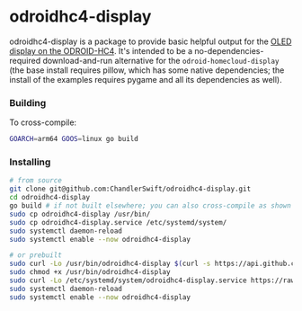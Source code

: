 # odroidhc4-display

odroidhc4-display is a package to provide basic helpful output for the
[OLED display on the ODROID-HC4](https://wiki.odroid.com/odroid-hc4/application_note/oled).
It's intended to be a no-dependencies-required download-and-run alternative for
the `odroid-homecloud-display` (the base install requires pillow, which has some
native dependencies; the install of the examples requires pygame and all its
dependencies as well).

### Building
To cross-compile:
```sh
GOARCH=arm64 GOOS=linux go build
```

### Installing
```sh
# from source
git clone git@github.com:ChandlerSwift/odroidhc4-display.git
cd odroidhc4-display
go build # if not built elsewhere; you can also cross-compile as shown above
sudo cp odroidhc4-display /usr/bin/
sudo cp odroidhc4-display.service /etc/systemd/system/
sudo systemctl daemon-reload
sudo systemctl enable --now odroidhc4-display

# or prebuilt
sudo curl -Lo /usr/bin/odroidhc4-display $(curl -s https://api.github.com/repos/ChandlerSwift/odroidhc4-display/releases/latest | jq -r ".assets[0].browser_download_url") 
sudo chmod +x /usr/bin/odroidhc4-display
sudo curl -Lo /etc/systemd/system/odroidhc4-display.service https://raw.githubusercontent.com/ChandlerSwift/odroidhc4-display/main/odroidhc4-display.service
sudo systemctl daemon-reload
sudo systemctl enable --now odroidhc4-display
```
